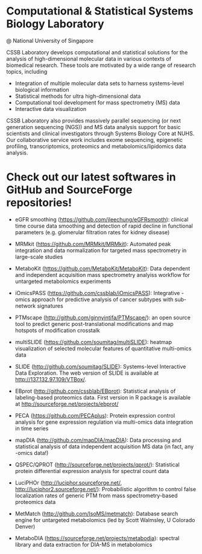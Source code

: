 
# Computational & Statistical Systems Biology Laboratory
@ National University of Singapore

CSSB Laboratory develops computational and statistical solutions for the analysis of high-dimensional molecular data in various contexts of biomedical research. These tools are motivated by a wide range of research topics, including

- Integration of multiple molecular data sets to harness systems-level biological information
- Statistical methods for ultra high-dimensional data
- Computational tool development for mass spectrometry (MS) data
- Interactive data visualization

CSSB Laboratory also provides massively parallel sequencing (or next generation sequencing (NGS)) and MS data analysis support for basic scientists and clinical investigators through Systems Biology Core at NUHS. Our collaborative service work includes exome sequencing, epigenetic profiling, transcriptomics, proteomics and metabolomics/lipidomics data analysis.

# Check out our latest softwares in GitHub and SourceForge repositories!

- eGFR smoothing (https://github.com/jleechung/eGFRsmooth): clinical time course data smoothing and detection of rapid decline in functional parameters (e.g. glomerular filtration rates for kidney disease)

- MRMkit (https://github.com/MRMkit/MRMkit): Automated peak integration and data normalization for targeted mass spectrometry in large-scale studies

- MetaboKit (https://github.com/MetaboKit/MetaboKit): Data dependent and independent acquisition mass spectrometry analyiss workflow for untargeted metabolomics experiments

- iOmicsPASS (https://github.com/cssblab/iOmicsPASS): Integrative -omics approach for predictive analysis of cancer subtypes with sub-network signatures 

- PTMscape (http://github.com/ginnyintifa/PTMscape/): an open source tool to predict generic post-translational modifications and map hotspots of modification crosstalk 

- multiSLIDE (https://github.com/soumitag/multiSLIDE): heatmap visualization of selected molecular features of quantitative multi-omics data

- SLIDE (http://github.com/soumitag/SLIDE): Systems-level Interactive Data Exploration. The web version of SLIDE is available at http://137.132.97.109/VTBox/. 

- EBprot (http://github.com/cssblab/EBprot): Statistical analysis of labeling-based proteomics data. First version in R package is available at http://sourceforge.net/projects/ebprot/

- PECA (https://github.com/PECAplus): Protein expression control analysis for gene expression regulation via multi-omics data integration in time series

- mapDIA (http://github.com/mapDIA/mapDIA): Data processing and statistical analysis of data independent acquisition MS data (in fact, any -omics data!)

- QSPEC/QPROT (http://sourceforge.net/projects/qprot/): Statistical protein differential expression analysis for spectral count data

- LuciPHOr (http://luciphor.sourceforge.net/, http://luciphor2.sourceforge.net/): Probabilistic algorithm to control false localization rates of generic PTM from mass spectrometry-based proteomics data

- MetMatch (http://github.com/IsoMS/metmatch): Database search engine for untargeted metabolomics (led by Scott Walmsley, U Colorado Denver)

- MetaboDIA (https://sourceforge.net/projects/metabodia): spectral library and data extraction for DIA-MS in metabolomics
